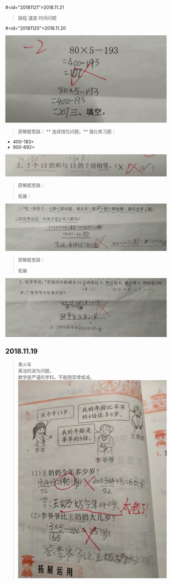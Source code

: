 #<id="20181121">2018.11.21

> 路程 速度 时间问题

#<id="20181120">2018.11.20


![](/assets/20181120.jpg)

> 原解题思路：
>** 连续借位问题。**
> 强化练习题：
* 400-183=      
* 900-692=

![](/assets/20181120_2.jpg)

> 原解题思路：
>
> 拓展：

![](/assets/20181120_3.jpg)

> 原解题思路：
>
> 拓展

![](/assets/20181120_4.jpg)

<h2 id="20181119">2018.11.19</h2>


> 乘火车  
> 乘法的进为问题。  
> 数学是严谨的学科。不能随意增或减。  
> ![](/assets/IMG_1.jpg)



